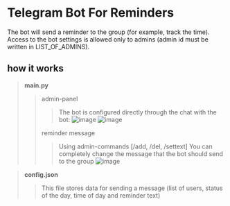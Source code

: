 # Telegram Bot For Reminders
The bot will send a reminder to the group (for example, track the time).  
Access to the bot settings is allowed only to admins (admin id must be written in LIST_OF_ADMINS).
## how it works

> **main.py**
> > admin-panel
> > > The bot is configured directly through the chat with the bot:
> > > ![image](https://user-images.githubusercontent.com/93093228/163984995-43251a61-a3d7-4270-bd0b-fed0375e3bf1.png)
> > > ![image](https://user-images.githubusercontent.com/93093228/163985157-695e2c21-1d5f-40b7-b281-db58e0323a41.png)
> >
> > reminder message  
> > > Using admin-commands [/add, /del, /settext]
> > > You can completely change the message that the bot should send to the group
> > > ![image](https://user-images.githubusercontent.com/93093228/163987018-3269ea16-7eae-4f34-911f-0c02b3a645b7.png)

> **config.json**
> > This file stores data for sending a message (list of users, status of the day, time of day and reminder text)
